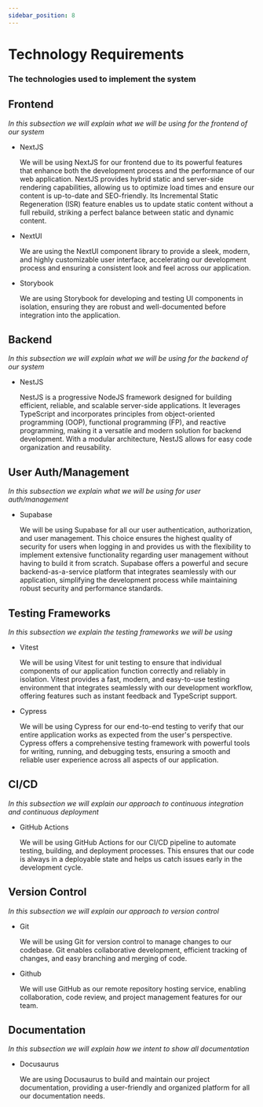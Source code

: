 ```yaml
---
sidebar_position: 8
---
```



# Technology Requirements

### The technologies used to implement the system

## Frontend 

*In this subsection we will explain what we will be using for the frontend of our system*

- NextJS

    We will be using NextJS for our frontend due to its powerful features that enhance both the development process and the performance of our web application. NextJS provides hybrid static and server-side rendering capabilities, allowing us to optimize load times and ensure our content is up-to-date and SEO-friendly. Its Incremental Static Regeneration (ISR) feature enables us to update static content without a full rebuild, striking a perfect balance between static and dynamic content. 

- NextUI

    We are using the NextUI component library to provide a sleek, modern, and highly customizable user interface, accelerating our development process and ensuring a consistent look and feel across our application.

- Storybook

    We are using Storybook for developing and testing UI components in isolation, ensuring they are robust and well-documented before integration into the application.

## Backend

*In this subsection we will explain what we will be using for the backend of our system*

- NestJS

    NestJS is a progressive NodeJS framework designed for building efficient, reliable, and scalable server-side applications. It leverages TypeScript and incorporates principles from object-oriented programming (OOP), functional programming (FP), and reactive programming, making it a versatile and modern solution for backend development. With a modular architecture, NestJS allows for easy code organization and reusability.

## User Auth/Management

*In this subsection we explain what we will be using for user auth/management*

- Supabase

    We will be using Supabase for all our user authentication, authorization, and user management. This choice ensures the highest quality of security for users when logging in and provides us with the flexibility to implement extensive functionality regarding user management without having to build it from scratch. Supabase offers a powerful and secure backend-as-a-service platform that integrates seamlessly with our application, simplifying the development process while maintaining robust security and performance standards.

## Testing Frameworks

*In this subsection we explain the testing frameworks we will be using*

- Vitest

    We will be using Vitest for unit testing to ensure that individual components of our application function correctly and reliably in isolation. Vitest provides a fast, modern, and easy-to-use testing environment that integrates seamlessly with our development workflow, offering features such as instant feedback and TypeScript support.

- Cypress

    We will be using Cypress for our end-to-end testing to verify that our entire application works as expected from the user's perspective. Cypress offers a comprehensive testing framework with powerful tools for writing, running, and debugging tests, ensuring a smooth and reliable user experience across all aspects of our application.

## CI/CD
*In this subsection we will explain our approach to continuous integration and continuous deployment*

- GitHub Actions

    We will be using GitHub Actions for our CI/CD pipeline to automate testing, building, and deployment processes. This ensures that our code is always in a deployable state and helps us catch issues early in the development cycle.

## Version Control
*In this subsection we will explain our approach to version control*

- Git

    We will be using Git for version control to manage changes to our codebase. Git enables collaborative development, efficient tracking of changes, and easy branching and merging of code.

- Github

    We will use GitHub as our remote repository hosting service, enabling collaboration, code review, and project management features for our team.


## Documentation
*In this subsection we will explain how we intent to show all documentation*

- Docusaurus

    We are using Docusaurus to build and maintain our project documentation, providing a user-friendly and organized platform for all our documentation needs.
